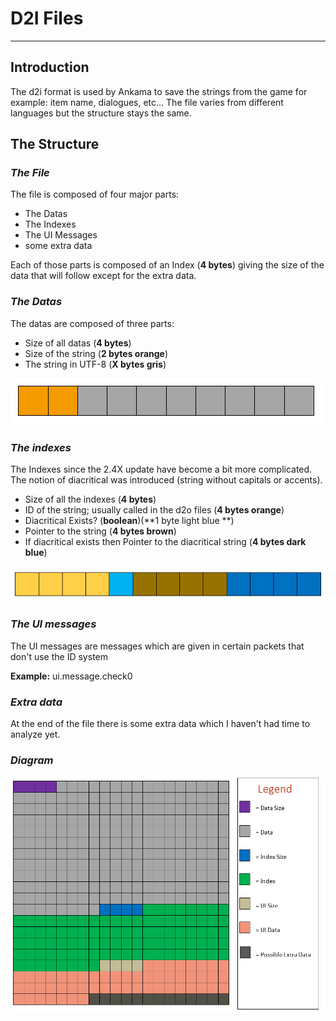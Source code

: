 # D2I Files

---

## Introduction

The d2i format is used by Ankama to save the strings from the game for example: item name, dialogues, etc... The file varies from different languages but the structure stays the same.

## The Structure

### _The File_

The file is composed of four major parts:

* The Datas
* The Indexes
* The UI Messages
* some extra data

Each of those parts is composed of an Index \(**4 bytes**\) giving the size of the data that will follow except for the extra data.

### _The Datas_

The datas are composed of three parts:

* Size of all datas \(**4 bytes**\)
* Size of the string \(**2 bytes orange**\)
* The string in UTF-8 \(**X bytes gris**\)

![](/assets/data.PNG)

### _The indexes_

The Indexes since the 2.4X update have become a bit more complicated. The notion of diacritical was introduced \(string without capitals or accents\).

* Size of all the indexes \(**4 bytes**\)
* ID of the string; usually called in the d2o files \(**4 bytes orange**\)
* Diacritical Exists? \(**boolean**\)\(**1 byte light blue **\)
* Pointer to the string \(**4 bytes brown**\)
* If diacritical exists then Pointer to the diacritical string \(**4 bytes dark blue**\)

![](/assets/indexes.PNG)

### _The UI messages_

The UI messages are messages which are given in certain packets that don't use the ID system

**Example:** ui.message.check0

### _Extra data_

At the end of the file there is some extra data which I haven't had time to analyze yet.

### _Diagram_

![](/assets/total.PNG)

### 



